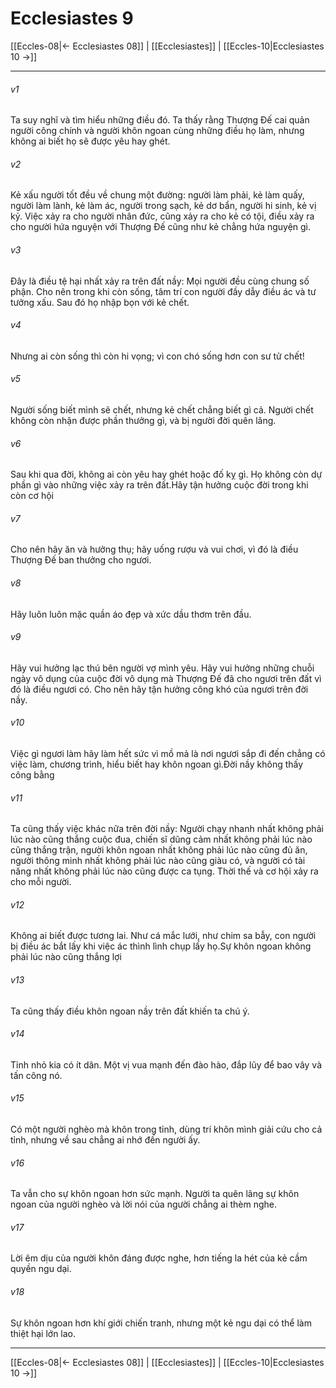 # Ecclesiastes 9

[[Eccles-08|← Ecclesiastes 08]] | [[Ecclesiastes]] | [[Eccles-10|Ecclesiastes 10 →]]
***



###### v1 
Ta suy nghĩ và tìm hiểu những điều đó. Ta thấy rằng Thượng Đế cai quản người công chính và người khôn ngoan cùng những điều họ làm, nhưng không ai biết họ sẽ được yêu hay ghét. 

###### v2 
Kẻ xấu người tốt đều về chung một đường: người làm phải, kẻ làm quấy, người làm lành, kẻ làm ác, người trong sạch, kẻ dơ bẩn, người hi sinh, kẻ vị kỷ. Việc xảy ra cho người nhân đức, cũng xảy ra cho kẻ có tội, điều xảy ra cho người hứa nguyện với Thượng Đế cũng như kẻ chẳng hứa nguyện gì. 

###### v3 
Đây là điều tệ hại nhất xảy ra trên đất nầy: Mọi người đều cùng chung số phận. Cho nên trong khi còn sống, tâm trí con người đầy dẫy điều ác và tư tưởng xấu. Sau đó họ nhập bọn với kẻ chết. 

###### v4 
Nhưng ai còn sống thì còn hi vọng; vì con chó sống hơn con sư tử chết! 

###### v5 
Người sống biết mình sẽ chết, nhưng kẻ chết chẳng biết gì cả. Người chết không còn nhận được phần thưởng gì, và bị người đời quên lãng. 

###### v6 
Sau khi qua đời, không ai còn yêu hay ghét hoặc đố kỵ gì. Họ không còn dự phần gì vào những việc xảy ra trên đất.Hãy tận hưởng cuộc đời trong khi còn cơ hội 

###### v7 
Cho nên hãy ăn và hưởng thụ; hãy uống rượu và vui chơi, vì đó là điều Thượng Đế ban thưởng cho ngươi. 

###### v8 
Hãy luôn luôn mặc quần áo đẹp và xức dầu thơm trên đầu. 

###### v9 
Hãy vui hưởng lạc thú bên người vợ mình yêu. Hãy vui hưởng những chuỗi ngày vô dụng của cuộc đời vô dụng mà Thượng Đế đã cho ngươi trên đất vì đó là điều ngươi có. Cho nên hãy tận hưởng công khó của ngươi trên đời nầy. 

###### v10 
Việc gì ngươi làm hãy làm hết sức vì mồ mả là nơi ngươi sắp đi đến chẳng có việc làm, chương trình, hiểu biết hay khôn ngoan gì.Đời nầy không thấy công bằng 

###### v11 
Ta cũng thấy việc khác nữa trên đời nầy: Người chạy nhanh nhất không phải lúc nào cũng thắng cuộc đua, chiến sĩ dũng cảm nhất không phải lúc nào cũng thắng trận, người khôn ngoan nhất không phải lúc nào cũng đủ ăn, người thông minh nhất không phải lúc nào cũng giàu có, và người có tài năng nhất không phải lúc nào cũng được ca tụng. Thời thế và cơ hội xảy ra cho mỗi người. 

###### v12 
Không ai biết được tương lai. Như cá mắc lưới, như chim sa bẫy, con người bị điều ác bắt lấy khi việc ác thình lình chụp lấy họ.Sự khôn ngoan không phải lúc nào cũng thắng lợi 

###### v13 
Ta cũng thấy điều khôn ngoan nầy trên đất khiến ta chú ý. 

###### v14 
Tỉnh nhỏ kia có ít dân. Một vị vua mạnh đến đào hào, đắp lũy để bao vây và tấn công nó. 

###### v15 
Có một người nghèo mà khôn trong tỉnh, dùng trí khôn mình giải cứu cho cả tỉnh, nhưng về sau chẳng ai nhớ đến người ấy. 

###### v16 
Ta vẫn cho sự khôn ngoan hơn sức mạnh. Người ta quên lãng sự khôn ngoan của người nghèo và lời nói của người chẳng ai thèm nghe. 

###### v17 
Lời êm dịu của người khôn đáng được nghe, hơn tiếng la hét của kẻ cầm quyền ngu dại. 

###### v18 
Sự khôn ngoan hơn khí giới chiến tranh, nhưng một kẻ ngu dại có thể làm thiệt hại lớn lao.

***
[[Eccles-08|← Ecclesiastes 08]] | [[Ecclesiastes]] | [[Eccles-10|Ecclesiastes 10 →]]
